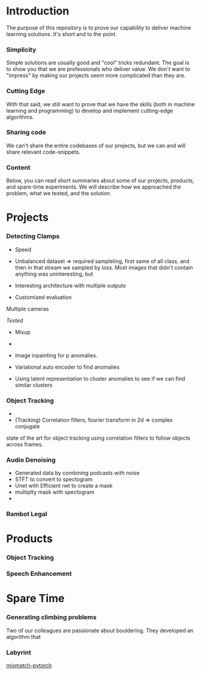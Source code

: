 # Introduction
The purpose of this repository is to prove our capability to deliver machine learning solutions. It's short and to the point.

### Simplicity
Simple solutions are usually good and "cool" tricks redundant. The goal is to show you that we are professionals who deliver value. We don't want to "impress" by making our projects seem more complicated than they are.

### Cutting Edge
With that said, we still want to prove that we have the skills (both in machine learning and programming) to develop and implement cutting-edge algorithms. 

### Sharing code
We can't share the entire codebases of our projects, but we can and will share relevant code-snippets.

### Content
Below, you can read short summaries about some of our projects, products, and spare-time experiments. We will describe how we approached the problem, what we tested, and the solution.

# Projects

### Detecting Clamps

- Speed
- Unbalanced dataset => required sampleling, first same of all class, and then in that stream we sampled by loss.
  Most images that didn't contain anything was uninteresting, but 

- Interesting architecture with multiple outputs
- Customized evaluation

Multiple cameras

*Tested*
- Mixup
- 


- Image inpainting for p anomalies. 
- Variational auto encoder to find anomalies
- Using latent representation to cluster anomalies to see if we can find similar clusters

### Object Tracking

- 
- (Tracking) Correlation filters, fourier transform in 2d => complex conjugate

state of the art for object tracking using correlation filters to follow objects across frames. 


### Audio Denoising

- Generated data by combining podcasts with noise
- STFT to convert to spectogram
- Unet with Efficient net to create a mask
- multiplty mask with spectogram
- 

### Rambot Legal



# Products

### Object Tracking

### Speech Enhancement

# Spare Time


### Generating climbing problems
Two of our colleagues are passionate about bouldering. They developed an algorithm that 


### Labyrint


[mixmatch-pytorch](https://github.com/FelixAbrahamsson/mixmatch-pytorch)
